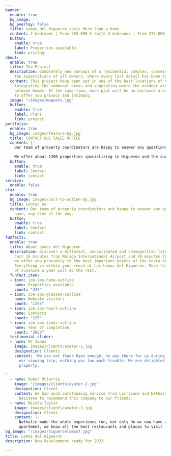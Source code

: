```yaml
---
banner:
  enable: true
  bg_image: ''
  bg_overlay: false
  title: Lomas del Higueron <br/> More than a home
  content: 2 bedrooms | From 265.000 € <br/> 3 bedrooms | From 375.000 €
  button:
    enable: true
    label: Properties available
    link: pricing
about:
  enable: true
  title: The Project
  description: Completely new concept of a residential complex, conceived to meet
    the expectations of all owners, where every last detail has been taken care of.
  content: This project have been set in one of the best locations of Costa del Sol,
    integrating the communal areas and vegetation where the outdoor areas flow seamlessly
    between homes. At the same time, each plot will be an enclosed area with security
    to offer you privacy and intimacy.
  image: "/images/maqueta.jpg"
  button:
    enable: true
    label: Plans
    link: project
portfolio:
  enable: true
  bg_image: images/feature-bg.jpg
  title: CONTACT OUE SALES OFFICE
  content: |-
    Our team of property coordinators are happy to answer any questions you have, any time of the day.

    We offer about 1200 properties specializing in Higueron and the surrounding areas. Through close links with developers, local and national banks and individual owners we are able to source the very best properties. We update our portfolio on a daily basis and distressed sales to make sure that our clients get the very best deals available.
  button:
    enable: true
    label: Contact
    link: contact
service:
  enable: false
cta:
  enable: true
  bg_image: images/call-to-action-bg.jpg
  title: Contac us
  content: Our team of property coordinators are happy to answer any questions you
    have, any time of the day.
  button:
    enable: true
    label: Contact
    link: contact
funfacts:
  enable: true
  title: About Lomas del Higueron
  description: Discover a different, consolidated and cosmopolitan lifestyle. <br>
    Just 15 minutes from Malaga International Airport and 20 minutes from Marbella,
    we offer you proximity to the most important points of the Costa del Sol. <br>
    Everything is within your reach at Las Lomas del Higuerón. More than 320 days
    of sunshine a year will do the rest.
  funfact_item:
  - icon: ion-ios-home-outline
    name: Properties available
    count: "347"
  - icon: ion-ios-glasses-outline
    name: Website visitors
    count: "1355"
  - icon: ion-ios-heart-outline
    name: Contacts
    count: "125"
  - icon: ion-ios-timer-outline
    name: Year of completion
    count: "2023"
  testimonial_slider:
  - name: Mr Jones
    image: images/clients/avater-1.jpg
    designation: Clients
    content: 'We can not thank Ryan enough, he was there for us during the whole of
      our viewing trip, nothing was too much trouble. We are delighted with our new
      property.

'
  - name: Rober Mclarrie
    image: "/images/clients/avater-2.jpg"
    designation: Client
    content: We had such outstanding service from Lorrainne and Nathalie, we did not
      hesitate to recommend this company to our friends.
  - name: Nicola Taylor
    image: images/clients/avater-3.jpg
    designation: Client
    content: |-
      Nathalie made the whole experience fun, not only do we now have a beautiful
      apartment, we know all the best restaurants and places to visit :)
bg_image: "/images/higueronlomas7.jpg"
title: Lomas del Higueron
description: New Development ready for 2023

---
```

